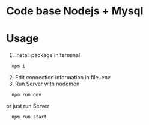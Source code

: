 # Code base Nodejs + Mysql

# Usage

1. Install package in terminal

```shell
  npm i
```

2. Edit connection information in file .env
3. Run Server with nodemon

```shell
  npm run dev
```

or just run Server

```shell
  npm run start
```
